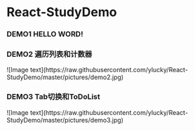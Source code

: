# React-StudyDemo
<h3>DEMO1 HELLO WORD!</h3>
<h3>DEMO2 遍历列表和计数器</h3>
![Image text](https://raw.githubusercontent.com/ylucky/React-StudyDemo/master/pictures/demo2.jpg)
<h3>DEMO3 Tab切换和ToDoList</h3>
![Image text](https://raw.githubusercontent.com/ylucky/React-StudyDemo/master/pictures/demo3.jpg)
